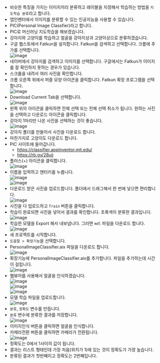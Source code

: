 * 비슷한 특징을 가지는 이미지끼리 분류하고 레이블을 지정해서 학습하는 방법을 ```지도학습 분류```라고 합니다.
* 앱인벤터에서 이미지를 분류할 수 있는 인공지능을 사용할 수 있습니다.
* PIC(Personal Image Classfier)라고 합니다.
* PIC로 머신러닝 지도학습을 해보겠습니다.
* 강아지와 고양이를 학습하고 얼굴을 강아지상과 고양이상으로 분류하겠습니다.
* 구글 웹스토에서 Fatkun을 설치합니다. Fatkun을 검색하고 선택합니다. 크롬에 추가를 선택합니다.   
![image](https://github.com/itple-sw/appinventer/assets/76088532/a77e245e-24dc-4269-8940-81ce1fa4ecdb)
* 네이버에서 강아지를 검색하고 이미지를 선택합니다. 구글에서는 Fatkun가 이미지를 잘 확인하지 못하는 경우가 있습니다.
* 스크롤을 내려서 여러 사진을 확인합니다.
* 크롬 오른쪽 위에서 퍼즐 모양 아이콘을 클릭합니다. Fatkun 확장 프로그램을 선택합니다.    
![image](https://github.com/itple-sw/appinventer/assets/76088532/d2fd6eca-80e0-4a4f-85c4-ce6fbbfc3f81)
* Download Current Tab을 선택합니다.   
![image](https://github.com/itple-sw/appinventer/assets/76088532/c9c6c2c0-7877-4989-b503-1ecf87a647bc)
* 왼쪽 위의 아이콘을 클릭하면 전체 선택 또는 전체 선택 취소가 됩니다. 원하는 사진을 선택하고 다운로드 아이콘을 클릭합니다.
* 강아지 1마리만 나온 사진을 선택하는 것이 좋습니다.    
![image](https://github.com/itple-sw/appinventer/assets/76088532/69af6d33-4ce2-4dd9-a868-afb865382981)
* 강아지 폴더를 만들어서 사진을 다운로드 합니다.
* 마찬가지로 고양이도 다운로드 합니다.
* PIC 사이트에 들어갑니다.
  * https://classifier.appinventor.mit.edu/
  * https://rb.gy/28ujj 
* 플러스(+) 아이콘을 클릭합니다.      
![image](https://github.com/itple-sw/appinventer/assets/76088532/59419d0e-c2a8-45c2-b289-04f792a70384)
* 이름을 입력하고 엔터키를 누릅니다.   
![image](https://github.com/itple-sw/appinventer/assets/76088532/8c6b8cac-4568-44c9-97e3-b64fff73a18a)   
![image](https://github.com/itple-sw/appinventer/assets/76088532/a26ccc1e-a2c1-493a-83cc-da698a2f8be7)
* 다운로드 받은 사진을 업로드합니다. 폴더에서 드래그해서 한 번에 넣으면 편리합니다.   
![image](https://github.com/itple-sw/appinventer/assets/76088532/ba81ccb6-ebd7-41ae-99ea-dfd8ceb38925)
* 사진을 다 업로드하고 ```Train``` 버튼을 클릭합니다.
* 학습이 완료되면 사진을 넣어서 결과를 확인합니다. 초록색이 분류한 결과입니다.   
![image](https://github.com/itple-sw/appinventer/assets/76088532/2b472eb1-dc9c-489e-9640-75574c9e58cf)
* 학습한 모델을 Export 해서 내보냅니다. 그러면 ```mdl``` 파일을 다운로드 합니다.   
![image](https://github.com/itple-sw/appinventer/assets/76088532/c771d7a1-91df-43bd-8a63-7a4350348f89)
* 새 프로젝트를 시작합니다.
* ```도움말 > 확장기능```을 선택합니다.
* PersonalImageClassifier.aix 파일을 다운로드 합니다.   
![image](https://github.com/itple-sw/appinventer/assets/76088532/9412b2da-9070-4cab-abef-0867d81ac700)
* 확장기능에 PersonalImageClassifier.aix를 추가합니다. 파일을 추가하는데 시간이 걸립니다.   
![image](https://github.com/itple-sw/appinventer/assets/76088532/ac7b4ad4-b9f8-46d5-b58e-49ad2f6b5c0d)
* 웹뷰어를 사용해서 얼굴을 인식하겠습니다.      
![image](https://github.com/itple-sw/appinventer/assets/76088532/28c1c241-2697-49d6-9705-f73d6eeb6a87)   
![image](https://github.com/itple-sw/appinventer/assets/76088532/b7d41a6b-0d74-47e9-9be1-c52f652b15bb)   
![image](https://github.com/itple-sw/appinventer/assets/76088532/0c2a778d-840b-4d97-89b6-de39ab7a641b)
* 모델 학습 파일을 업로드합니다.   
![image](https://github.com/itple-sw/appinventer/assets/76088532/f11cfe24-05cf-4f6b-a2a1-2bced5bdaba5)
* ```분류```, ```정확도``` 변수를 만듭니다.
* ```분류``` 변수에 분류한 결과를 저장합니다.   
![image](https://github.com/itple-sw/appinventer/assets/76088532/9d3a950d-17ba-40ca-8400-a152ec842879)
* 이미지인식 버튼을 클릭하면 얼굴을 인식합니다.
* 카메라전환 버튼을 클릭하면 카메라가 전환됩니다.   
![image](https://github.com/itple-sw/appinventer/assets/76088532/98a64262-f4c7-4508-a123-e607befa134a)
* 정확도는 0에서 1사이의 값이 됩니다.
* 결과는 리스트 형태인데 가장 처음(위치가 1)에 있는 것이 정확도가 가장 높습니다.
* 분류된 결과가 첫번째이고 정확도는 2번째입니다.    














